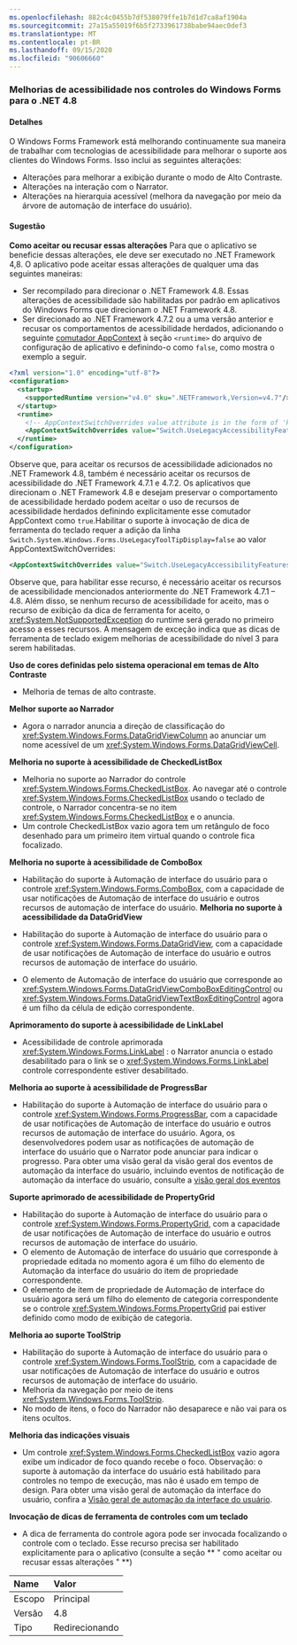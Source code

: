 ```yaml
---
ms.openlocfilehash: 882c4c0455b7df538079ffe1b7d1d7ca8af1904a
ms.sourcegitcommit: 27a15a55019f6b5f2733961738babe94aec0def3
ms.translationtype: MT
ms.contentlocale: pt-BR
ms.lasthandoff: 09/15/2020
ms.locfileid: "90606660"
---
```

### <a name="accessibility-improvements-in-windows-forms-controls-for-net-48"></a>Melhorias de acessibilidade nos controles do Windows Forms para o .NET 4.8

#### <a name="details"></a>Detalhes

O Windows Forms Framework está melhorando continuamente sua maneira de trabalhar com tecnologias de acessibilidade para melhorar o suporte aos clientes do Windows Forms. Isso inclui as seguintes alterações:

- Alterações para melhorar a exibição durante o modo de Alto Contraste.
- Alterações na interação com o Narrator.
- Alterações na hierarquia acessível (melhora da navegação por meio da árvore de automação de interface do usuário).

#### <a name="suggestion"></a>Sugestão

**Como aceitar ou recusar essas alterações** Para que o aplicativo se beneficie dessas alterações, ele deve ser executado no .NET Framework 4,8. O aplicativo pode aceitar essas alterações de qualquer uma das seguintes maneiras:

- Ser recompilado para direcionar o .NET Framework 4.8. Essas alterações de acessibilidade são habilitadas por padrão em aplicativos do Windows Forms que direcionam o .NET Framework 4.8.
- Ser direcionado ao .NET Framework 4.7.2 ou a uma versão anterior e recusar os comportamentos de acessibilidade herdados, adicionando o seguinte [comutador AppContext](../../../../docs/framework/configure-apps/file-schema/runtime/appcontextswitchoverrides-element.md) à seção `<runtime>` do arquivo de configuração de aplicativo e definindo-o como `false`, como mostra o exemplo a seguir.

```xml
<?xml version="1.0" encoding="utf-8"?>
<configuration>
  <startup>
    <supportedRuntime version="v4.0" sku=".NETFramework,Version=v4.7"/>
  </startup>
  <runtime>
    <!-- AppContextSwitchOverrides value attribute is in the form of 'key1=true/false;key2=true/false  -->
    <AppContextSwitchOverrides value="Switch.UseLegacyAccessibilityFeatures=false;Switch.UseLegacyAccessibilityFeatures.2=false;Switch.UseLegacyAccessibilityFeatures.3=false" />
  </runtime>
</configuration>
```

Observe que, para aceitar os recursos de acessibilidade adicionados no .NET Framework 4.8, também é necessário aceitar os recursos de acessibilidade do .NET Framework 4.7.1 e 4.7.2. Os aplicativos que direcionam o .NET Framework 4.8 e desejam preservar o comportamento de acessibilidade herdado podem aceitar o uso de recursos de acessibilidade herdados definindo explicitamente esse comutador AppContext como `true`.Habilitar o suporte à invocação de dica de ferramenta do teclado requer a adição da linha `Switch.System.Windows.Forms.UseLegacyToolTipDisplay=false` ao valor AppContextSwitchOverrides:

```xml
<AppContextSwitchOverrides value="Switch.UseLegacyAccessibilityFeatures=false;Switch.UseLegacyAccessibilityFeatures.2=false;Switch.UseLegacyAccessibilityFeatures.3=false;Switch.System.Windows.Forms.UseLegacyToolTipDisplay=false" />
```

Observe que, para habilitar esse recurso, é necessário aceitar os recursos de acessibilidade mencionados anteriormente do .NET Framework 4.7.1 – 4.8. Além disso, se nenhum recurso de acessibilidade for aceito, mas o recurso de exibição da dica de ferramenta for aceito, o <xref:System.NotSupportedException> do runtime será gerado no primeiro acesso a esses recursos. A mensagem de exceção indica que as dicas de ferramenta de teclado exigem melhorias de acessibilidade do nível 3 para serem habilitadas.

**Uso de cores definidas pelo sistema operacional em temas de Alto Contraste**

- Melhoria de temas de alto contraste.

**Melhor suporte ao Narrador**

- Agora o narrador anuncia a direção de classificação do <xref:System.Windows.Forms.DataGridViewColumn> ao anunciar um nome acessível de um <xref:System.Windows.Forms.DataGridViewCell>.

**Melhoria no suporte à acessibilidade de CheckedListBox**

- Melhoria no suporte ao Narrador do controle <xref:System.Windows.Forms.CheckedListBox>. Ao navegar até o controle <xref:System.Windows.Forms.CheckedListBox> usando o teclado de controle, o Narrador concentra-se no item <xref:System.Windows.Forms.CheckedListBox> e o anuncia.
- Um controle CheckedListBox vazio agora tem um retângulo de foco desenhado para um primeiro item virtual quando o controle fica focalizado.

**Melhoria no suporte à acessibilidade de ComboBox**

- Habilitação do suporte à Automação de interface do usuário para o controle <xref:System.Windows.Forms.ComboBox>, com a capacidade de usar notificações de Automação de interface do usuário e outros recursos de automação de interface do usuário.
**Melhoria no suporte à acessibilidade da DataGridView**

- Habilitação do suporte à Automação de interface do usuário para o controle <xref:System.Windows.Forms.DataGridView>, com a capacidade de usar notificações de Automação de interface do usuário e outros recursos de automação de interface do usuário.
- O elemento de Automação de interface do usuário que corresponde ao <xref:System.Windows.Forms.DataGridViewComboBoxEditingControl> ou <xref:System.Windows.Forms.DataGridViewTextBoxEditingControl> agora é um filho da célula de edição correspondente.

**Aprimoramento do suporte à acessibilidade de LinkLabel**

- Acessibilidade de controle aprimorada <xref:System.Windows.Forms.LinkLabel> : o Narrator anuncia o estado desabilitado para o link se o <xref:System.Windows.Forms.LinkLabel> controle correspondente estiver desabilitado.

**Melhoria ao suporte à acessibilidade de ProgressBar**

- Habilitação do suporte à Automação de interface do usuário para o controle <xref:System.Windows.Forms.ProgressBar>, com a capacidade de usar notificações de Automação de interface do usuário e outros recursos de automação de interface do usuário. Agora, os desenvolvedores podem usar as notificações de automação de interface do usuário que o Narrator pode anunciar para indicar o progresso.
Para obter uma visão geral da visão geral dos eventos de automação da interface do usuário, incluindo eventos de notificação de automação da interface do usuário, consulte a [visão geral dos eventos](/windows/desktop/WinAuto/uiauto-eventsoverview)

**Suporte aprimorado de acessibilidade de PropertyGrid**

- Habilitação do suporte à Automação de interface do usuário para o controle <xref:System.Windows.Forms.PropertyGrid>, com a capacidade de usar notificações de Automação de interface do usuário e outros recursos de automação de interface do usuário.
- O elemento de Automação de interface do usuário que corresponde à propriedade editada no momento agora é um filho do elemento de Automação da interface do usuário do item de propriedade correspondente.
- O elemento de item de propriedade de Automação de interface do usuário agora será um filho do elemento de categoria correspondente se o controle <xref:System.Windows.Forms.PropertyGrid> pai estiver definido como modo de exibição de categoria.

**Melhoria ao suporte ToolStrip**

- Habilitação do suporte à Automação de interface do usuário para o controle <xref:System.Windows.Forms.ToolStrip>, com a capacidade de usar notificações de Automação de interface do usuário e outros recursos de automação de interface do usuário.
- Melhoria da navegação por meio de itens <xref:System.Windows.Forms.ToolStrip>.
- No modo de itens, o foco do Narrador não desaparece e não vai para os itens ocultos.

**Melhoria das indicações visuais**

- Um controle <xref:System.Windows.Forms.CheckedListBox> vazio agora exibe um indicador de foco quando recebe o foco.
Observação: o suporte à automação da interface do usuário está habilitado para controles no tempo de execução, mas não é usado em tempo de design. Para obter uma visão geral de automação da interface do usuário, confira a [Visão geral de automação da interface do usuário](../../../../docs/framework/ui-automation/ui-automation-overview.md).

**Invocação de dicas de ferramenta de controles com um teclado**

- A dica de ferramenta do controle agora pode ser invocada focalizando o controle com o teclado. Esse recurso precisa ser habilitado explicitamente para o aplicativo (consulte a seção ** &quot; como aceitar ou recusar essas alterações &quot; **)

| Name    | Valor       |
|:--------|:------------|
| Escopo   | Principal       |
| Versão | 4.8         |
| Tipo    | Redirecionando |
